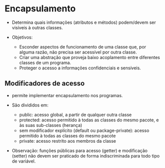 # Encapsulamento

- Determina quais informações (atributos e métodos) podem/devem ser visíveis à outras classes. 
- Objetivos:

    - Esconder aspectos de funcionamento de uma classe que, por alguma razão, não precisa ser acessível por outra classe.
    - Criar uma abstração que proveja baixo acoplamento entre diferentes classes de um programa.
    - Proteger o acesso a informações confidenciais e sensíveis.


## Modificadores de acesso

- permite implementar encapsulamento nos programas.

- São divididos em:

    - public: acesso global, a partir de qualquer outra classe
    - protected:	acesso permitido à todas as classes do mesmo pacote, e às suas sub-classes (herança)
    - sem modificador explícito (default ou package-private):	acesso permitido à todas as classes do mesmo pacote
    - private:	acesso restrito aos membros da classe

- Observação:
funções públicas para acesso (getter) e modificação (setter) não devem ser praticado de forma indiscriminada para todo tipo de variável. 
